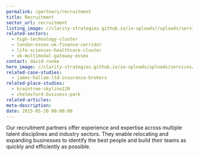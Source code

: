 ```yaml
---
permalink: /partners/recruitment
title: Recruitment
sector_url: recruitment
listing_image: //clarity-strategies.github.io/ie-uploads//uploads/services/Recruitment_lstg_555x300.jpg
related-sectors:
  - high-technology-cluster
  - london-essex-uk-finance-corridor
  - life-sciences-healthcare-cluster
  - uk-multimodal-gateway-essex
contact: david-rooke
hero_image: //clarity-strategies.github.io/ie-uploads/uploads/services/Recruitment_1980x600.jpg
related-case-studies:
  - james-hallam-ltd-insurance-brokers
related-place-studies:
  - braintree-skyline120
  - chelmsford-business-park
related-articles:
meta-description: 
date: 2015-05-20 00:00:00
---
```


Our recruitment partners offer experience and expertise across multiple talent disciplines and industry sectors. They enable relocating and expanding businesses to identify the best people and build their teams as quickly and efficiently as possible.